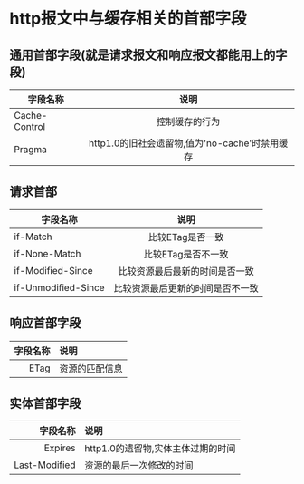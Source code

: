  # http报文中与缓存相关的首部字段
 ## 通用首部字段(就是请求报文和响应报文都能用上的字段)
 |     字段名称    |        说明
 |-----------------|:-------:|     
 |Cache-Control    |      控制缓存的行为|
 |Pragma           |   http1.0的旧社会遗留物,值为'no-cache'时禁用缓存  |
 
 ## 请求首部
 | 字段名称 | 说明
 |----------|:----:|
 | if-Match | 比较ETag是否一致|
 | if-None-Match|比较ETag是否不一致|
 |if-Modified-Since|比较资源最后最新的时间是否一致|
 | if-Unmodified-Since| 比较资源最后更新的时间是否不一致|
 ## 响应首部字段
 |字段名称|说明|
 |--------:|:----|
 |ETag|资源的匹配信息|
 ## 实体首部字段
 | 字段名称|说明|
 |---------:|:---|
 |Expires| http1.0的遗留物,实体主体过期的时间|
 | Last-Modified|资源的最后一次修改的时间|
 
 